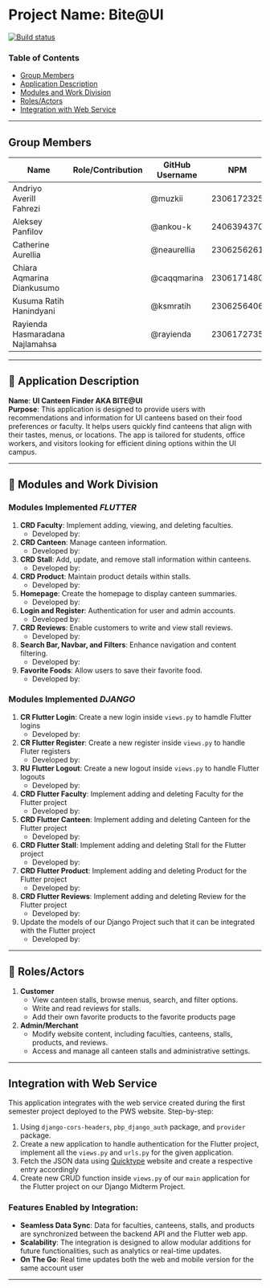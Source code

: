 # Project Name: **Bite@UI**  

[![Build status](https://build.appcenter.ms/v0.1/apps/3c2b2ff8-9307-4bc3-8bee-140ca3c2e1ac/branches/main/badge)](https://appcenter.ms)

### Table of Contents  
- [Group Members](#group-members)  
- [Application Description](#bookmark_tabs-application-description)  
- [Modules and Work Division](#memo-modules-and-work-division) 
- [Roles/Actors](#busts_in_silhouette-rolesactors)  
- [Integration with Web Service](#integration-with-web-service)  

---

## Group Members  
| Name                         | Role/Contribution              | GitHub Username  |  NPM | 
|------------------------------|--------------------------------|------------------|------|  
| Andriyo Averill Fahrezi      |          | @muzkii          | 2306172325   | 
| Aleksey Panfilov             |            | @ankou-k                |  2406394370 |
| Catherine Aurellia           |             | @neaurellia                |  2306256261 |
| Chiara Aqmarina Diankusumo   |                    | @caqqmarina                |  2306171480 |
| Kusuma Ratih Hanindyani      |                 | @ksmratih                |  2306256406 |
| Rayienda Hasmaradana Najlamahsa |          | @rayienda               |  2306172735 |

---

## :bookmark_tabs: Application Description  
**Name**: **UI Canteen Finder AKA BITE@UI**  
**Purpose**: This application is designed to provide users with recommendations and information for UI canteens based on their food preferences or faculty. It helps users quickly find canteens that align with their tastes, menus, or locations. The app is tailored for students, office workers, and visitors looking for efficient dining options within the UI campus.  

---

## :memo: Modules and Work Division  
### Modules Implemented _FLUTTER_
1. **CRD Faculty**: Implement adding,  viewing, and deleting faculties.  
    - Developed by:  
2. **CRD Canteen**: Manage canteen information.  
    - Developed by: 
3. **CRD Stall**: Add, update, and remove stall information within canteens.  
    - Developed by:  
4. **CRD Product**: Maintain product details within stalls.  
    - Developed by:  
5. **Homepage**: Create the homepage to display canteen summaries.  
    - Developed by:   
6. **Login and Register**: Authentication for user and admin accounts.  
    - Developed by:   
7. **CRD Reviews**: Enable customers to write and view stall reviews.  
    - Developed by:   
8. **Search Bar, Navbar, and Filters**: Enhance navigation and content filtering.  
    - Developed by:   
9. **Favorite Foods**: Allow users to save their favorite food.
    - Developed by:
  
### Modules Implemented _DJANGO_
1. **CR Flutter Login**: Create a new login inside `views.py` to hamdle Flutter logins
    - Developed by: 
2. **CR Flutter Register**: Create a new register inside `views.py` to handle Fluter registers
    - Developed by:
3. **RU Flutter Logout**: Create a new logout inside `views.py` to handle Flutter logouts
    - Developed by: 
5. **CRD Flutter Faculty**: Implement adding and deleting Faculty for the Flutter project
    - Developed by:
6. **CRD Flutter Canteen**: Implement adding and deleting Canteen for the Flutter project
    - Developed by:
7. **CRD Flutter Stall**: Implement adding and deleting Stall for the Flutter project
    - Developed by:
8. **CRD Flutter Product**: Implement adding and deleting Product for the Flutter project
    - Developed by:
9. **CRD Flutter Reviews**: Implement adding and deleting Review for the Flutter project
    - Developed by:
10. Update the models of our Django Project such that it can be integrated with the Flutter project
    - Developed by:

---

## :busts_in_silhouette: Roles/Actors  
1. **Customer**  
    - View canteen stalls, browse menus, search, and filter options.  
    - Write and read reviews for stalls.
    - Add their own favorite products to the favorite products page
2. **Admin/Merchant**  
    - Modify website content, including faculties, canteens, stalls, products, and reviews.  
    - Access and manage all canteen stalls and administrative settings.  

---

## Integration with Web Service  
This application integrates with the web service created during the first semester project deployed to the PWS website. Step-by-step:

1. Using `django-cors-headers`, `pbp_django_auth` package, and `provider` package.
2. Create a new application to handle authentication for the Flutter project, implement all the `views.py` and `urls.py` for the given application.
3. Fetch the JSON data using [Quicktype](http://app.quicktype.io/) website and create a respective entry accordingly
4. Create new CRUD function inside `views.py` of our `main` application for the Flutter project on our Django Midterm Project.

### Features Enabled by Integration:  
- **Seamless Data Sync**: Data for faculties, canteens, stalls, and products are synchronized between the backend API and the Flutter web app.  
- **Scalability**: The integration is designed to allow modular additions for future functionalities, such as analytics or real-time updates.
- **On The Go**: Real time updates both the web and mobile version for the same account user

--- 
